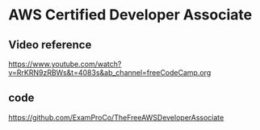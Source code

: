 # AWS Certified Developer Associate
## Video reference
https://www.youtube.com/watch?v=RrKRN9zRBWs&t=4083s&ab_channel=freeCodeCamp.org

## code
https://github.com/ExamProCo/TheFreeAWSDeveloperAssociate
